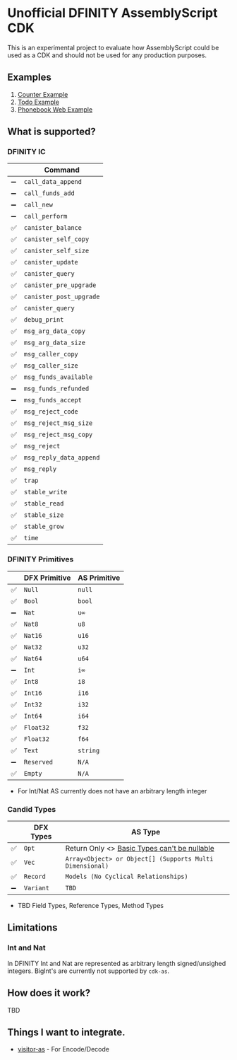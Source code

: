# Unofficial DFINITY AssemblyScript CDK

This is an experimental project to evaluate how AssemblyScript could be used as a CDK and should not be used for any production purposes.

## Examples

1. [Counter Example](https://github.com/rckprtr/as-dfinity-examples/tree/master/examples/counter)
1. [Todo Example](https://github.com/rckprtr/as-dfinity-examples/tree/master/examples/todo)
1. [Phonebook Web Example](https://github.com/rckprtr/as-dfinity-examples/tree/master/examples/phonebook)
## What is supported?

### DFINITY IC

|  | Command |
| --- | --- |
| :heavy_minus_sign: | `call_data_append` |
| :heavy_minus_sign: | `call_funds_add` |
| :heavy_minus_sign: | `call_new` |
| :heavy_minus_sign: | `call_perform` |
| ✅ | `canister_balance` |
| ✅ | `canister_self_copy` |
| ✅ | `canister_self_size` |
| ✅ | `canister_update` |
| ✅ | `canister_query` |
| ✅ | `canister_pre_upgrade` |
| ✅ | `canister_post_upgrade` |
| ✅ | `canister_query` |
| ✅ | `debug_print` |
| ✅ | `msg_arg_data_copy` |
| ✅ | `msg_arg_data_size` |
| ✅ | `msg_caller_copy` |
| ✅ | `msg_caller_size` |
| ✅ | `msg_funds_available` |
| :heavy_minus_sign: | `msg_funds_refunded` |
| :heavy_minus_sign: | `msg_funds_accept` |
| ✅ | `msg_reject_code` |
| ✅ | `msg_reject_msg_size` |
| ✅ | `msg_reject_msg_copy` |
| ✅ | `msg_reject` |
| ✅ | `msg_reply_data_append` |
| ✅ | `msg_reply` |
| ✅ | `trap` |
| ✅ | `stable_write` |
| ✅ | `stable_read` |
| ✅ | `stable_size` |
| ✅ | `stable_grow` |
| ✅ | `time` |

### DFINITY Primitives

|  | DFX Primitive | AS Primitive |
| --- | --- | --- |
| ✅ | `Null` | `null` |
| ✅ | `Bool` | `bool` |
| :heavy_minus_sign: | `Nat` | `u∞` |
| ✅ | `Nat8` | `u8` |
| ✅ | `Nat16` | `u16` |
| ✅ | `Nat32` | `u32` |
| ✅ | `Nat64` | `u64` |
| :heavy_minus_sign: | `Int` | `i∞` |
| ✅ | `Int8` | `i8` |
| ✅ | `Int16` | `i16` |
| ✅ | `Int32` | `i32` |
| ✅ | `Int64` | `i64` |
| ✅ | `Float32` | `f32` |
| ✅ | `Float32` | `f64` |
| ✅ | `Text` | `string` |
| :heavy_minus_sign: | `Reserved` | `N/A` |
| ✅ | `Empty` | `N/A` |

* For Int/Nat AS currently does not have an arbitrary length integer

### Candid Types
|  | DFX Types | AS Type |
| --- | --- | --- |
| ✅ | `Opt` | Return Only <> [Basic Types can't be nullable](https://www.assemblyscript.org/types.html#type-rules) |
| ✅ | `Vec` | `Array<Object> or Object[] (Supports Multi Dimensional) ` |
| ✅ | `Record` | `Models (No Cyclical Relationships)` |
| :heavy_minus_sign: | `Variant` | `TBD` |


* TBD Field Types, Reference Types, Method Types

## Limitations

### Int and Nat

In DFINITY Int and Nat are represented as arbitrary length signed/unsighed integers.  BigInt's are currently not supported by `cdk-as`.

## How does it work?

TBD

## Things I want to integrate.

* [visitor-as](https://github.com/willemneal/visitor-as) - For Encode/Decode

